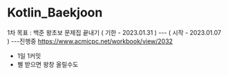 # Kotlin_Baekjoon

1차 목표 : 백준 왕초보 문제집 끝내기 ( 기한 - 2023.01.31 ) --- ( 시작 - 2023.01.07 ) ---진행중
  https://www.acmicpc.net/workbook/view/2032 

- 1일 1커밋 
- 삘 받으면 왕창 올릴수도
